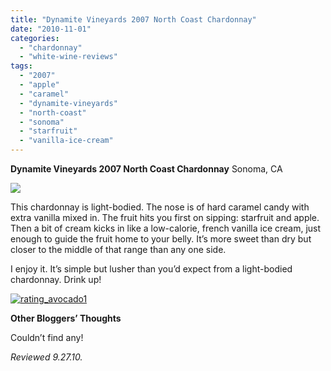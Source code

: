 ```yaml
---
title: "Dynamite Vineyards 2007 North Coast Chardonnay"
date: "2010-11-01"
categories:
  - "chardonnay"
  - "white-wine-reviews"
tags:
  - "2007"
  - "apple"
  - "caramel"
  - "dynamite-vineyards"
  - "north-coast"
  - "sonoma"
  - "starfruit"
  - "vanilla-ice-cream"
---
```


**Dynamite Vineyards 2007 North Coast Chardonnay** Sonoma, CA

![](http://www.thegourmez.com/gourmez/photos/dynamitechard.jpg)

This chardonnay is light-bodied. The nose is of hard caramel candy with extra vanilla mixed in. The fruit hits you first on sipping: starfruit and apple. Then a bit of cream kicks in like a low-calorie, french vanilla ice cream, just enough to guide the fruit home to your belly. It’s more sweet than dry but closer to the middle of that range than any one side.

I enjoy it. It’s simple but lusher than you’d expect from a light-bodied chardonnay. Drink up!




<div class="caption">

[![](http://s3.amazonaws.com/thegourmez-wpmedia/2009/02/rating_avocado1.gif "rating_avocado1")](http://s3.amazonaws.com/thegourmez-wpmedia/2009/02/rating_avocado1.gif)</div>


**Other Bloggers’ Thoughts**

Couldn’t find any!

_Reviewed 9.27.10._
